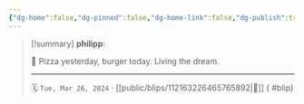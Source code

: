 ```yaml
---
{"dg-home":false,"dg-pinned":false,"dg-home-link":false,"dg-publish":true,"tags":["dgblip"],"disabled rules":["yaml-title","yaml-title-alias","file-name-heading"],"title":"philipp on mastodon @ 2024-03-26","created-date":"2024-03-26T17:43:33","id":112163226465765890,"updated-date":"2025-05-02T08:50:43","dg-path":"blips/112163226465765892.md","permalink":"/blips/112163226465765892/","dgPassFrontmatter":true}
---
```


> [!summary] **philipp**:
>
> 🍔 Pizza yesterday, burger today. Living the dream.
> - - -
>
> 🗓️ `Tue, Mar 26, 2024` · [[public/blips/112163226465765892\|🔗]]
{ #blip}

